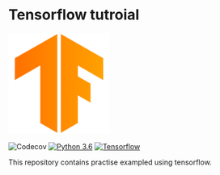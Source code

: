 # Tensorflow tutroial
<img src="docs/tf_logo.png" width="200">

![Codecov](https://img.shields.io/codecov/c/github/ron164/Tensorflow_tutorial)
[![Python 3.6](https://img.shields.io/badge/python-3.7-blue.svg)](https://www.python.org/downloads/release/python-370/)
[![Tensorflow](https://badges.aleen42.com/src/tensorflow.svg)](https://pypi.org/project/tensorflow/)

This repository contains practise exampled using tensorflow.
